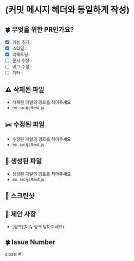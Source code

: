 # (커밋 메시지 헤더와 동일하게 작성)

## 🍀 무엇을 위한 PR인가요?
- [x] 기능 추가 : 
- [x] 스타일 : 
- [x] 리팩토링 :
- [ ] 문서 수정 :
- [ ] 버그 수정 :
- [ ] 기타 : 

## ⚠️ 삭제된 파일 

- 삭제된 파일의 경로를 적어주세요
- ex. src/js/test.js

## ✂️ 수정된 파일

- 수정된 파일의 경로를 적어주세요
- ex. src/js/test.js

## 📝 생성된 파일

- 생성된 파일의 경로를 적어주세요
- ex. src/js/test.js

## 📢 스크린샷

## 📌 제안 사항

- [링크](이슈 링크 달아주세요)

## 🍀 Issue Number
close: #
